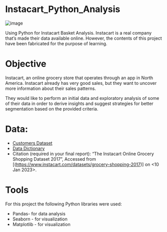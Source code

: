 # Instacart_Python_Analysis
![image](https://user-images.githubusercontent.com/33376927/223196914-bd367131-d272-46e6-a986-7d542a9f0609.png)

Using Python for Instacart Basket Analysis. Instacart is a real company that’s made their data available online. However, the contents of this project have been fabricated for the purpose of learning.

# Objective
Instacart, an online grocery store that operates
through an app in North America. Instacart already has very good sales, but they want to uncover more
information about their sales patterns. 

They would like to perform an initial data and exploratory
analysis of some of their data in order to derive insights and suggest strategies for better
segmentation based on the provided criteria.

# Data:
- [Customers Dataset](https://s3.amazonaws.com/coach-courses-us/public/courses/data-immersion/A4/A4_Data_Assets/customers.zip)
- [Data Dictionary](https://gist.github.com/jeremystan/c3b39d947d9b88b3ccff3147dbcf6c6b)
- Citation (required in your final report): “The Instacart Online Grocery Shopping Dataset
2017”, Accessed from [(https://www.instacart.com/datasets/grocery-shopping-2017)] on <10 Jan 2023>.

# Tools
For this project the following Python libraries were used:
+ Pandas- for data analysis
+ Seaborn - for visualization
+ Matplotlib - for visualization

